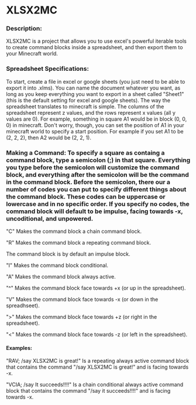 # XLSX2MC
### Description:
XLSX2MC is a project that allows you to use excel's powerful iterable tools to create command blocks inside a spreadsheet, and then export them to your Minecraft world.
### Spreadsheet Specifications:
To start, create a file in excel or google sheets (you just need to be able to export it into .xlms). You can name the document whatever you want, as long as you keep everything you want to export in a sheet called "Sheet1" (this is the default setting for excel and google sheets). 
The way the spreadsheet translates to minecraft is simple. The columns of the spreadsheet represent z values, and the rows represent x values (all y values are 0). For example, something in square A1 would be in block (0, 0, 0) in minecraft. Don't worry, though, you can set the position of A1 in your minecraft world to specify a start position. For example if you set A1 to be (2, 2, 2), then A2 would be (2, 2, 1). 
### Making a Command: To specify a square as containg a command block, type a semicolon (;) in that square. Everything you type before the semicolon will customize the command block, and everything after the semicolon will be the command in the command block. Before the semicolon, there our a number of codes you can put to specify different things about the command block. These codes can be uppercase or lowercase and in no specific order. If you specify no codes, the command block will default to be impulse, facing towards -x, uncoditional, and unpowered.
"C" Makes the command block a chain command block.</p>
"R" Makes the command block a repeating command block.</p>
    The command block is by default an impulse block.</p>
"I" Makes the command block conditional.</p>
"A" Makes the command block always active.</p>
"^" Makes the command block face towards +x (or up in the spreadsheet).</p>
"V" Makes the command block face towards -x (or down in the spreadhseet).</p>
">" Makes the command block face towards +z (or right in the spreadsheet).</p>
"<" Makes the command block face towards -z (or left in the spreadsheet).</p>
#### Examples:
"RAV; /say XLSX2MC is great!" Is a repeating always active command block that contains the command "/say XLSX2MC is great!" and is facing towards -x.</p>
"VCIA; /say It succeeds!!!!" Is a chain conditional always active command block that contains the command "/say it succeeds!!!!" and is facing towards -x.
